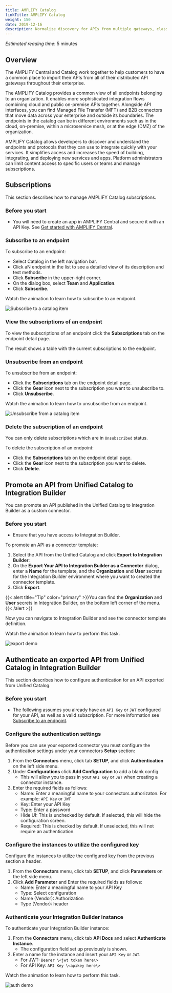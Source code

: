 ```yaml
---
title: AMPLIFY Catalog
linkTitle: AMPLIFY Catalog
weight: 150
date: 2019-12-16
description: Normalize discovery for APIs from multiple gateways, classify your services to support multiple audiences (partners, IT, business), control consumer subscription to access your APIs, and extend your APIs to be reused in other integration ﬂows.
---
```


*Estimated reading time*: 5 minutes

## Overview

The AMPLIFY Central and Catalog work together to help customers to have a common place to import their APIs from all of their distributed API gateways throughout their enterprise.

The AMPLIFY Catalog provides a common view of all endpoints belonging to an organization. It enables more sophisticated integration ﬂows combining cloud and public on-premise APIs together.
Alongside API interfaces, you can find Managed File Transfer (MFT) and B2B connectors that move data across your enterprise and outside its boundaries. The endpoints in the catalog can be in different environments such as in the cloud, on-premise, within a microservice mesh, or at the edge (DMZ) of the organization.

AMPLIFY Catalog allows developers to discover and understand the endpoints and protocols that they can use to integrate quickly with your services. It simplifies access and increases the speed of building, integrating, and deploying new services and apps. Platform administrators can limit content access to specific users or teams and manage subscriptions.

## Subscriptions

This section describes how to manage AMPLIFY Catalog subscriptions.

### Before you start

* You will need to create an app in AMPLIFY Central and secure it with an API Key. See [Get started with AMPLIFY Central](/docs/central/quickstart).

### Subscribe to an endpoint

To subscribe to an endpoint:

* Select Catalog in the left navigation bar.
* Click aN endpoint in the list to see a detailed view of its description and test methods.
* Click **Subscribe** in the upper-right corner.
* On the dialog box, select **Team** and **Application**.
* Click **Subscribe**.

Watch the animation to learn how to subscribe to an endpoint.

![Subscribe to a catalog item](/Images/central/catalog_subscribe.gif)

### View the subscriptions of an endpoint

To view the subscriptions of an endpoint click the **Subscriptions** tab on the endpoint detail page.

The result shows a table with the current subscriptions to the endpoint.

### Unsubscribe from an endpoint

To unsubscribe from an endpoint:

* Click the **Subscriptions** tab on the endpoint detail page.
* Click the **Gear** icon next to the subscription you want to unsubscribe to.
* Click **Unsubscribe**.

Watch the animation to learn how to unsubscribe from an endpoint.

![Unsubscribe from a catalog item](/Images/central/catalog_unsubscribe.gif)

### Delete the subscription of an endpoint

You can only delete subscriptions which are in `Unsubscribed` status.

To delete the subscription of an endpoint:

* Click the **Subscriptions** tab on the endpoint detail page.
* Click the **Gear** icon next to the subscription you want to delete.
* Click **Delete**.

## Promote an API from Unified Catalog to Integration Builder

You can promote an API published in the Unified Catalog to Integration Builder as a custom connector.

### Before you start

* Ensure that you have access to Integration Builder.

To promote an API as a connector template:

1. Select the API from the Unified Catalog and click **Export to Integration Builder**:
2. On the **Export Your API to Integration Builder as a Connector** dialog, enter a **Name** for the template, and the **Organization** and **User** secrets for the Integration Builder environment where you want to created the connector template.
3. Click **Export**.

{{< alert title="Tip" color="primary" >}}You can find the **Organization** and **User** secrets in Integration Builder, on the bottom left corner of the menu.{{< /alert >}}

Now you can navigate to Integration Builder and see the connector template definition.

Watch the animation to learn how to perform this task.

![export demo](/Images/central/catalog_export.gif)

## Authenticate an exported API from Unified Catalog in Integration Builder

This section describes how to configure authentication for an API exported from Unified Catalog.

### Before you start

* The following assumes you already have an `API Key` or `JWT` configured for your API, as well as a valid subscription. For more information see [Subscribe to an endpoint](#subscribe-to-an-endpoint).

### Configure the authentication settings

Before you can use your exported connector you must configure the authentication settings under your connectors **Setup** section:

1. From the **Connectors** menu, click tab **SETUP**, and click **Authentication** on the left side menu.
2. Under **Configurations** click **Add Configuration** to add a blank config.
    * This will allow you to pass in your `API Key` or `JWT` when creating a connector instance.
3. Enter the required fields as follows:
    * Name: Enter a meaningful name to your connectors authorizaton. For example: `API Key` or `JWT`
    * Key: Enter your API Key
    * Type: Enter a password
    * Hide UI: This is unchecked by default. If selected, this will hide the configuration screen.
    * Required: This is checked by default. If unselected, this will not require an authentication.

### Configure the instances to utilize the configured key

Configure the instances to utilize the configured key from the previous section a header.

1. From the **Connectors** menu, click tab **SETUP**, and click **Parameters** on the left side menu.
2. Click **Add Parameter** and Enter the required fields as follows:
    * Name: Enter a meaningful name to your API Key
    * Type: Select configuration
    * Name (Vendor): Authorization
    * Type (Vendor): header

### Authenticate your Integration Builder instance

To authenticate your Integration Builder instance:

1. From the **Connectors** menu, click tab **API Docs** and select **Authenticate Instance**.
    * The configuration field set up previously is shown.
2. Enter a name for the instance and insert your `API Key` or `JWT`.
    * For JWT: `Bearer \<jwt token here\>`
    * For API Key: `API Key \<apikey here\>`

Watch the animation to learn how to perform this task.

![auth demo](/Images/central/catalog_auth.gif)